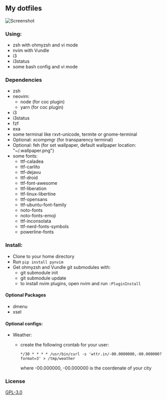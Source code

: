 ## My dotfiles

![Screenshot](https://i.imgur.com/SAIP9KK.png)

### Using:
 * zsh with ohmyzsh and vi mode
 * nvim with Vundle
 * i3
 * i3status
 * some bash config and vi mode

### Dependencies
 * zsh
 * neovim:
    - node (for coc plugin)
    - yarn (for coc plugin)
 * i3
 * i3status
 * fzf
 * exa
 * some terminal like rxvt-unicode, termite or gnome-terminal
 * Optional: xcompmgr (for transparency terminal)
 * Optional: feh (for set wallpaper, default wallpaper location: "~/.wallpaper.png")
 * some fonts:
    - ttf-caladea
    - ttf-carlito
    - ttf-dejavu
    - ttf-droid
    - ttf-font-awesome
    - ttf-liberation
    - ttf-linux-libertine
    - ttf-opensans
    - ttf-ubuntu-font-family
    - noto-fonts
    - noto-fonts-emoji
    - ttf-inconsolata
    - ttf-nerd-fonts-symbols
    - powerline-fonts

### Install:
 * Clone to your home directory
 * Run `pip install pynvim`
 * Get ohmyzsh and Vundle git submodules with:
    - git submodule init
    - git submodule update
    - to install nvim plugins, open nvim and run `:PluginInstall`

#### Optional Packages
 * dmenu
 * xsel

#### Optional configs:
 * Weather:
    - create the following crontab for your user:

        ```crontab
        */30 * * * * /usr/bin/curl -s 'wttr.in/-00.0000000,-00.000000?format=3' > /tmp/weather
        ```
        where -00.000000, -00.000000 is the coordenate of your city

### License
[GPL-3.0](LICENSE)
